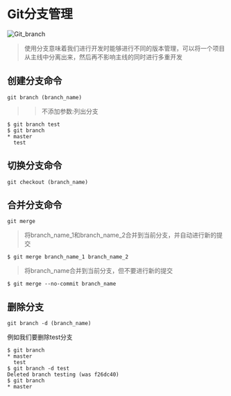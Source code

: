 # Git分支管理

![Git_branch](https://gitee.com/Sentaku1129/images/raw/master//Git/git-brance.png)

> 使用分支意味着我们进行开发时能够进行不同的版本管理，可以将一个项目从主线中分离出来，然后再不影响主线的同时进行多重开发

>
## 创建分支命令

    git branch (branch_name)

>> 不添加参数:列出分支

    $ git branch test
    $ git branch
    * master
      test

## 切换分支命令

    git checkout (branch_name)


## 合并分支命令

    git merge
> 将branch_name_1和branch_name_2合并到当前分支，并自动进行新的提交

    $ git merge branch_name_1 branch_name_2

> 将branch_name合并到当前分支，但不要进行新的提交

    $ git merge --no-commit branch_name

## 删除分支

    git branch -d (branch_name)

例如我们要删除test分支

    $ git branch
    * master
      test
    $ git branch -d test
    Deleted branch testing (was f26dc40)
    $ git branch
    * master
